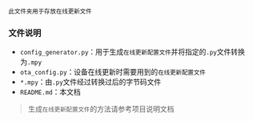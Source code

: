 	此文件夹用于存放在线更新文件

### 文件说明

- `config_generator.py`：用于生成`在线更新配置文件`并将指定的`.py`文件转换为`.mpy`
- `ota_config.py`：设备在线更新时需要用到的`在线更新配置文件`
- `*.mpy`：由`.py`文件经过转换过后的字节码文件
- `README.md`：本文档

> 生成`在线更新配置文件`的方法请参考项目说明文档